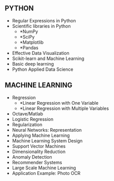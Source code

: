 ## PYTHON 

* Regular Expressions in Python
* Scientific libraries in Python 
  * *NumPy
  * *SciPy
  * *Matplotlib
  * *Pandas
* Effective Data Visualization
* Scikit-learn and Machine Learning 
* Basic deep learning
* Python Applied Data Science 

## MACHINE LEARNING

* Regression
  * *Linear Regression with One Variable
  * *Linear Regression with Multiple Variables
* Octave/Matlab
* Logistic Regression
* Regularization
* Neural Networks: Representation
* Applying Machine Learning
* Machine Learning System Design
* Support Vector Machines
* Dimensionality Reduction
* Anomaly Detection
* Recommender Systems
* Large Scale Machine Learning
* Application Example: Photo OCR
